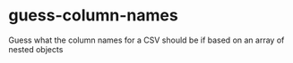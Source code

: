 # guess-column-names
Guess what the column names for a CSV should be if based on an array of nested objects
